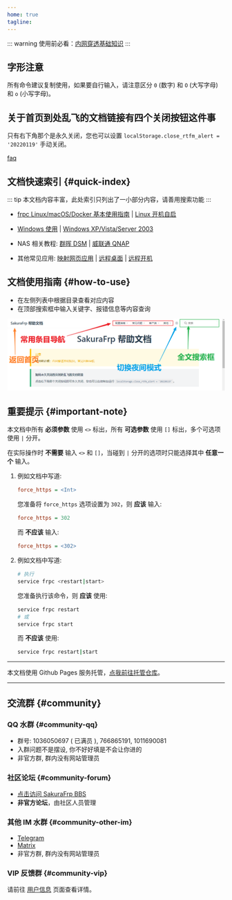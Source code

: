```yaml
---
home: true
tagline:
---
```


::: warning
使用前必看：[内网穿透基础知识](/basics)
:::

## 字形注意

所有命令建议复制使用，如果要自行输入，请注意区分 `0` (数字) 和 `O` (大写字母) 和 `o` (小写字母)。

## 关于首页到处乱飞的文档链接有四个关闭按钮这件事

只有右下角那个是永久关闭，您也可以设置 `localStorage.close_rtfm_alert = '20220119'` 手动关闭。

[faq](/faq.md ':include')

## 文档快速索引 {#quick-index}

::: tip
本文档内容丰富，此处索引只列出了一小部分内容，请善用搜索功能
:::

- [frpc Linux/macOS/Docker 基本使用指南](/frpc/usage) | [Linux 开机自启](/frpc/service/systemd)

- [Windows 使用](/launcher/usage) | [Windows XP/Vista/Server 2003](/geek#compatibility)

- NAS 相关教程: [群晖 DSM](/app/synology) | [威联通 QNAP](/app/qnap)

- 其他常见应用: [映射网页应用](/app/http) | [远程桌面](/app/rdp) | [远程开机](/app/wol)

## 文档使用指南 {#how-to-use}

- 在左侧列表中根据目录查看对应内容
- 在顶部搜索框中输入关键字、报错信息等内容查询

![](./_images/index-1.png)

## 重要提示 {#important-note}

本文档中所有 **必须参数** 使用 `<>` 标出，所有 **可选参数** 使用 `[]` 标出，多个可选项使用 `|` 分开。

在实际操作时 **不需要** 输入 `<>` 和 `[]`，当碰到 `|` 分开的选项时只能选择其中 **任意一个** 输入。

1. 例如文档中写道:

   ```ini
   force_https = <Int>
   ```

   您准备将 `force_https` 选项设置为 `302`，则 **应该** 输入:

   ```ini
   force_https = 302
   ```

   而 **不应该** 输入:

   ```ini
   force_https = <302>
   ```

2. 例如文档中写道:

   ```bash
   # 执行
   service frpc <restart|start>
   ```

   您准备执行该命令，则 **应该** 使用:

   ```bash
   service frpc restart
   # 或
   service frpc start
   ```

   而 **不应该** 使用:

   ```bash
   service frpc restart|start
   ```

---

本文档使用 Github Pages 服务托管，[点我前往托管仓库](https://github.com/natfrp/wiki)。

---

## 交流群 {#community}

### QQ 水群 {#community-qq}

- 群号: 1036050697 ( 已满员 ), 766865191, 1011690081
- 入群问题不是摆设, 你不好好填是不会让你进的
- 非官方群, 群内没有网站管理员

### 社区论坛 {#community-forum}

- [点击访问 SakuraFrp BBS](https://www.natfrpbbs.com)
- **非官方论坛**，由社区人员管理

### 其他 IM 水群 {#community-other-im}

- [Telegram](https://t.me/natfrp_unofficial)
- [Matrix](https://matrix.to/#/!GFWDTqltQmjaSCDGij:atunemic.cn?via=atunemic.cn&via=t2bot.io)
- 非官方群, 群内没有网站管理员

### VIP 反馈群 {#community-vip}

请前往 [用户信息](https://www.natfrp.com/user/profile) 页面查看详情。
